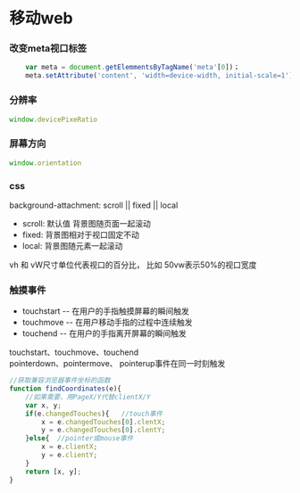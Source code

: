 移动web
====

### 改变meta视口标签
```javascript
	var meta = document.getElemmentsByTagName('meta'[0])；
	meta.setAttribute('content', 'width=device-width, initial-scale=1')
```

### 分辨率
```js
window.devicePixeRatio
```

### 屏幕方向
```js
window.orientation
```

### css  
background-attachment: scroll || fixed || local
- scroll: 默认值 背景图随页面一起滚动
- fixed:  背景图相对于视口固定不动
- local: 背景图随元素一起滚动  

vh 和 vW尺寸单位代表视口的百分比， 比如 50vw表示50%的视口宽度


### 触摸事件   
- touchstart -- 在用户的手指触摸屏幕的瞬间触发  
- touchmove  -- 在用户移动手指的过程中连续触发  
- touchend   -- 在用户的手指离开屏幕的瞬间触发  

touchstart、touchmove、touchend  
pointerdown、pointermove、 pointerup事件在同一时刻触发  

```javascript
//获取兼容浏览器事件坐标的函数
function findCoordinates(e){
	//如果需要，用PageX/Y代替clientX/Y
	var x, y;
	if(e.changedTouches){	//touch事件
		x = e.changedTouches[0].clentX;
		y = e.changedTouches[0].clentY;
	}else{	//pointer或mouse事件
		x = e.clientX;
		y = e.clientY;
	}
	return [x, y];
}
```